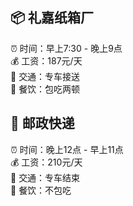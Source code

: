 ## 📦 礼嘉纸箱厂
⏰ 时间：早上7:30 - 晚上9点  
💰 工资：187元/天  
🚐 交通：专车接送  
🍱 餐饮：包吃两顿  

## 📮 邮政快递  
⏰ 时间：晚上12点 - 早上11点  
💰 工资：210元/天  
🚐 交通：专车结束  
🍱 餐饮：不包吃
